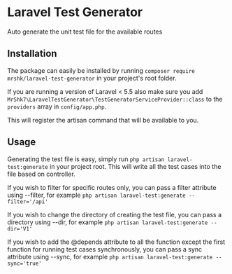 # Laravel Test Generator

Auto generate the unit test file for the available routes

## Installation

The package can easily be installed by running `composer require mrshk/laravel-test-generator` in your project's root folder.

If you are running a version of Laravel < 5.5 also make sure you add `MrShk7\LaravelTestGenerator\TestGeneratorServiceProvider::class` to the `providers` array in `config/app.php`.

This will register the artisan command that will be available to you.


## Usage

Generating the test file is easy, simply run `php artisan laravel-test:generate` in your project root. This will write all the test cases into the file based on controller.

If you wish to filter for specific routes only, you can pass a filter attribute using --filter, for example `php artisan laravel-test:generate --filter='/api'`

If you wish to change the directory of creating the test file, you can pass a directory using --dir, for example `php artisan laravel-test:generate --dir='V1'`

If you wish to add the @depends attribute to all the function except the first function for running test cases synchronously, you can pass a sync attribute using --sync, for example `php artisan laravel-test:generate --sync='true'`
